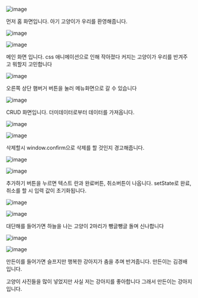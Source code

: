 ![image](https://user-images.githubusercontent.com/110915850/207247896-38f26429-c653-4cba-b090-87a33cf39d2a.png)

먼저 홈 화면입니다. 아기 고양이가 우리를 환영해줍니다.

![image](https://user-images.githubusercontent.com/110915850/207248013-110b0189-3a7a-48c6-b57b-894c4697f2f2.png)

![image](https://user-images.githubusercontent.com/110915850/207248058-ec118e8c-894d-4271-b9ce-aafcd1d9e189.png)

메인 화면 입니다. css 애니메이션으로 인해 작아졌다 커지는 고양이가 우리를 반겨주고 뭐할지 고민합니다

![image](https://user-images.githubusercontent.com/110915850/207248156-51f0912b-d6b7-4cd3-b884-6857c4ed1c7c.png)

오른쪽 상단 햄버거 버튼을 눌러 메뉴화면으로 갈 수 있습니다

![image](https://user-images.githubusercontent.com/110915850/207248201-1eb25180-3a86-4c0e-8870-a4d0fc4a92a9.png)

CRUD 화면입니다. 더미데이터로부터 데이터를 가져옵니다.

![image](https://user-images.githubusercontent.com/110915850/207248259-da43f1f2-db50-4884-bd4d-c69542c84488.png)

![image](https://user-images.githubusercontent.com/110915850/207248281-a743d957-e52f-43fb-ad42-238406f4add1.png)

삭제할시 window.confirm으로 삭제를 할 것인지 경고해줍니다.

![image](https://user-images.githubusercontent.com/110915850/207248308-4aaa1ecf-c7f0-41ec-865d-e6358186af6a.png)

![image](https://user-images.githubusercontent.com/110915850/207248375-86b503c5-b45c-4966-973b-cb700f918a8f.png)

추가하기 버튼을 누르면 텍스트 란과 완료버튼, 취소버튼이 나옵니다. setState로 완료, 취소를 할 시 입력 값이 초기화됩니다.

![image](https://user-images.githubusercontent.com/110915850/207248437-983bf680-75e3-497c-96ec-5f7de0f588fe.png)

![image](https://user-images.githubusercontent.com/110915850/207248454-b7b8e796-3a5e-47f8-9adc-5f917b3ed064.png)

대단해를 들어가면 하늘을 나는 고양이 2마리가 뺑글뺑글 돌며 신나합니다

![image](https://user-images.githubusercontent.com/110915850/207248482-4edd538b-6a9e-4772-bac6-40ff0ffda933.png)

![image](https://user-images.githubusercontent.com/110915850/207248522-6369f9f9-7e53-42fc-9ecc-104cc35aadbf.png)

만든이를 들어가면 슬프지만 행복한 강아지가 춤을 추며 반겨줍니다. 만든이는 김경배 입니다. 

고양이 사진들을 많이 넣었지만 사실 저는 강아지를 좋아합니다 그래서 만든이는 강아지입니다.
